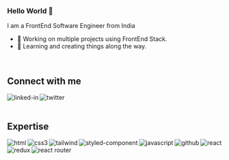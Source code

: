 ### Hello World 👋
I am a FrontEnd Software Engineer from India
- 🔭 Working on multiple projects using FrontEnd Stack.
- 🌱 Learning and creating things along the way.
<br>

## Connect with me

[<img align="left" alt="linked-in" src="https://img.shields.io/badge/linkedin-%230077B5.svg?&style=for-the-badge&logo=linkedin&logoColor=white" />](https://www.linkedin.com/in/jai-negi/)

[<img align="left" alt="twitter" src="https://img.shields.io/badge/twitter-%231DA1F2.svg?&style=for-the-badge&logo=twitter&logoColor=white" />](https://twitter.com/JaiNegi84638587)
<br>
<br>

## Expertise

<img  align = "left" src= "https://img.shields.io/badge/HTML5-E34F26?style=for-the-badge&logo=html5&logoColor=white" alt = "html"/> 
<img align = "left"  alt="css3" src= "https://img.shields.io/badge/CSS3-1572B6?style=for-the-badge&logo=css3&logoColor=white"/>
<img align = "left" alt = "tailwind" src = "https://img.shields.io/badge/Tailwind_CSS-38B2AC?style=for-the-badge&logo=tailwind-css&logoColor=white"/> 
<img align = "left" alt = "styled-component" src = "https://img.shields.io/badge/styled--components-DB7093?style=for-the-badge&logo=styled-components&logoColor=white"/>
<img align = "left"  alt="javascript" src= "https://img.shields.io/badge/JavaScript-323330?style=for-the-badge&logo=javascript&logoColor=F7DF1E"/>
<img align="left" alt="github" src= "https://img.shields.io/badge/GitHub-100000?style=for-the-badge&logo=github&logoColor=white"/>
<img align="" alt="react" src="https://img.shields.io/badge/react%20-%2320232a.svg?&style=for-the-badge&logo=react&logoColor=%2361DAFB" />

<img align = "left" alt = "redux" src = "https://img.shields.io/badge/Redux-593D88?style=for-the-badge&logo=redux&logoColor=white"/>
<img align = "left" alt ="react router" src = "https://img.shields.io/badge/React_Router-CA4245?style=for-the-badge&logo=react-router&logoColor=white"/>

